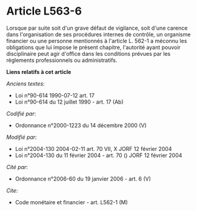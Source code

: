 # Article L563-6

Lorsque par suite soit d'un grave défaut de vigilance, soit d'une carence dans l'organisation de ses procédures internes de
contrôle, un organisme financier ou une personne mentionnés à l'article L. 562-1 a méconnu les obligations que lui impose le
présent chapitre, l'autorité ayant pouvoir disciplinaire peut agir d'office dans les conditions prévues par les règlements
professionnels ou administratifs.

**Liens relatifs à cet article**

_Anciens textes_:

  - Loi n°90-614 1990-07-12 art. 17
  - Loi n°90-614 du 12 juillet 1990 - art. 17 (Ab)

_Codifié par_:

  - Ordonnance n°2000-1223 du 14 décembre 2000 (V)

_Modifié par_:

  - Loi n°2004-130 2004-02-11 art. 70 VII, X JORF 12 février 2004
  - Loi n°2004-130 du 11 février 2004 - art. 70 () JORF 12 février 2004

_Cité par_:

  - Ordonnance n°2006-60 du 19 janvier 2006 - art. 6 (V)

_Cite_:

  - Code monétaire et financier - art. L562-1 (M)
